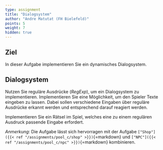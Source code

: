 ```yaml
---
type: assignment
title: "Dialogsystem"
author: "Andre Matutat (FH Bielefeld)"
points: 5
weight: 7
hidden: true
---
```


## Ziel

In dieser Aufgabe implementieren Sie ein dynamisches Dialogsystem.

## Dialogsystem

Nutzen Sie reguläre Ausdrücke (_RegExp_), um ein Dialogsystem zu implementieren. Implementieren Sie eine Möglichkeit, um den Spieler Texte eingeben zu lassen. Dabei sollen verschiedene Eingaben über reguläre Ausdrücke erkannt werden und entsprechend darauf reagiert werden.

Implementieren Sie ein Rätsel im Spiel, welches eine zu einem regulären Ausdruck passende Eingabe erfordert.

_Anmerkung_: Die Aufgabe lässt sich hervorragen mit der Aufgabe `["Shop"]({{< ref "/assignments/pool_c/shop" >}})`{=markdown} und `["NPC"]({{< ref "/assignments/pool_c/npc" >}})`{=markdown} kombinieren.
